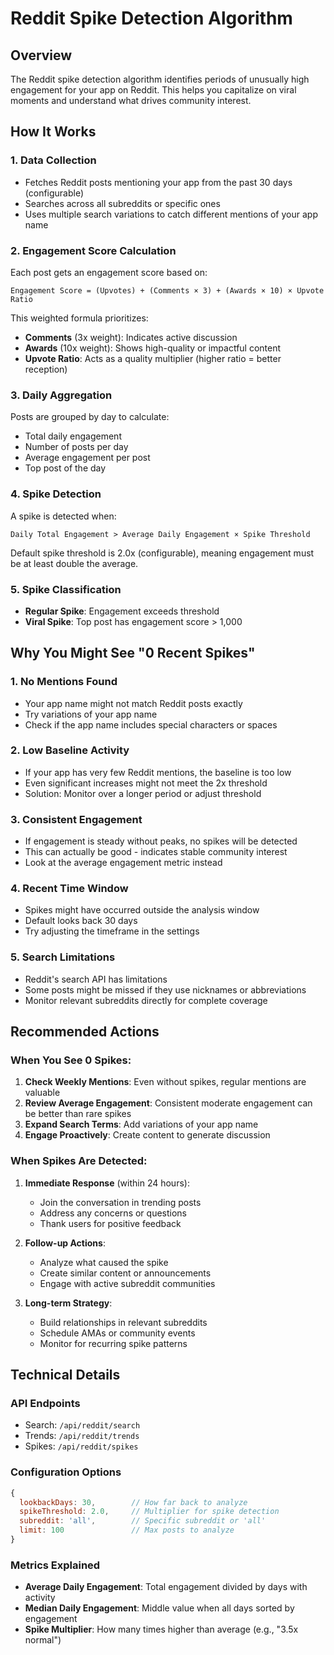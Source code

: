 # Reddit Spike Detection Algorithm

## Overview
The Reddit spike detection algorithm identifies periods of unusually high engagement for your app on Reddit. This helps you capitalize on viral moments and understand what drives community interest.

## How It Works

### 1. Data Collection
- Fetches Reddit posts mentioning your app from the past 30 days (configurable)
- Searches across all subreddits or specific ones
- Uses multiple search variations to catch different mentions of your app name

### 2. Engagement Score Calculation
Each post gets an engagement score based on:
```
Engagement Score = (Upvotes) + (Comments × 3) + (Awards × 10) × Upvote Ratio
```

This weighted formula prioritizes:
- **Comments** (3x weight): Indicates active discussion
- **Awards** (10x weight): Shows high-quality or impactful content
- **Upvote Ratio**: Acts as a quality multiplier (higher ratio = better reception)

### 3. Daily Aggregation
Posts are grouped by day to calculate:
- Total daily engagement
- Number of posts per day
- Average engagement per post
- Top post of the day

### 4. Spike Detection
A spike is detected when:
```
Daily Total Engagement > Average Daily Engagement × Spike Threshold
```

Default spike threshold is 2.0x (configurable), meaning engagement must be at least double the average.

### 5. Spike Classification
- **Regular Spike**: Engagement exceeds threshold
- **Viral Spike**: Top post has engagement score > 1,000

## Why You Might See "0 Recent Spikes"

### 1. **No Mentions Found**
- Your app name might not match Reddit posts exactly
- Try variations of your app name
- Check if the app name includes special characters or spaces

### 2. **Low Baseline Activity**
- If your app has very few Reddit mentions, the baseline is too low
- Even significant increases might not meet the 2x threshold
- Solution: Monitor over a longer period or adjust threshold

### 3. **Consistent Engagement**
- If engagement is steady without peaks, no spikes will be detected
- This can actually be good - indicates stable community interest
- Look at the average engagement metric instead

### 4. **Recent Time Window**
- Spikes might have occurred outside the analysis window
- Default looks back 30 days
- Try adjusting the timeframe in the settings

### 5. **Search Limitations**
- Reddit's search API has limitations
- Some posts might be missed if they use nicknames or abbreviations
- Monitor relevant subreddits directly for complete coverage

## Recommended Actions

### When You See 0 Spikes:
1. **Check Weekly Mentions**: Even without spikes, regular mentions are valuable
2. **Review Average Engagement**: Consistent moderate engagement can be better than rare spikes
3. **Expand Search Terms**: Add variations of your app name
4. **Engage Proactively**: Create content to generate discussion

### When Spikes Are Detected:
1. **Immediate Response** (within 24 hours):
   - Join the conversation in trending posts
   - Address any concerns or questions
   - Thank users for positive feedback

2. **Follow-up Actions**:
   - Analyze what caused the spike
   - Create similar content or announcements
   - Engage with active subreddit communities

3. **Long-term Strategy**:
   - Build relationships in relevant subreddits
   - Schedule AMAs or community events
   - Monitor for recurring spike patterns

## Technical Details

### API Endpoints
- Search: `/api/reddit/search`
- Trends: `/api/reddit/trends`
- Spikes: `/api/reddit/spikes`

### Configuration Options
```javascript
{
  lookbackDays: 30,        // How far back to analyze
  spikeThreshold: 2.0,     // Multiplier for spike detection
  subreddit: 'all',        // Specific subreddit or 'all'
  limit: 100               // Max posts to analyze
}
```

### Metrics Explained
- **Average Daily Engagement**: Total engagement divided by days with activity
- **Median Daily Engagement**: Middle value when all days sorted by engagement
- **Spike Multiplier**: How many times higher than average (e.g., "3.5x normal")